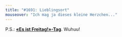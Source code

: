 ```yaml
---
title: "#1691: Lieblingsort"
mouseover: "Ich mag ja dieses kleine Herzchen..."
---
```


P.S.: <a href="http://www.fonflatter.de/kalender"><strong>«Es ist Freitag!»-Tag</strong></a>. Wuhuu!

